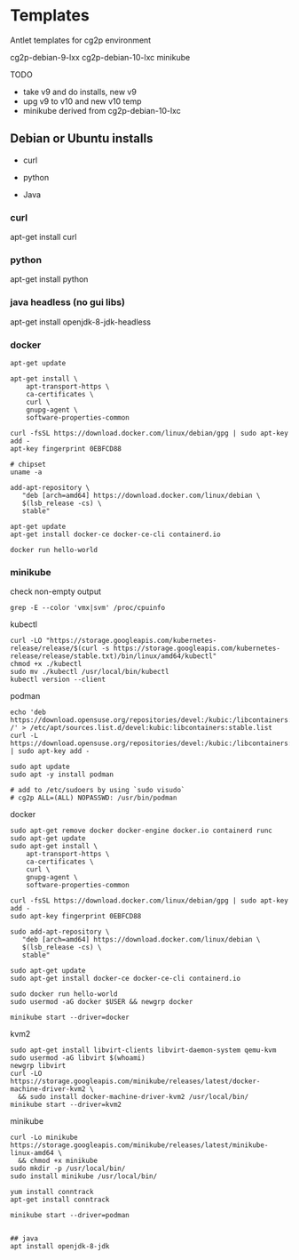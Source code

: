 # Templates
Antlet templates for cg2p environment



cg2p-debian-9-lxx
cg2p-debian-10-lxc
minikube


TODO
- take v9 and do installs, new v9
- upg v9 to v10 and new v10 temp
- minikube derived from cg2p-debian-10-lxc

## Debian or Ubuntu installs
- curl
- python

- Java

### curl
apt-get install curl

### python
apt-get install python

### java headless (no gui libs)
apt-get install openjdk-8-jdk-headless



### docker
```
apt-get update

apt-get install \
    apt-transport-https \
    ca-certificates \
    curl \
    gnupg-agent \
    software-properties-common

curl -fsSL https://download.docker.com/linux/debian/gpg | sudo apt-key add -
apt-key fingerprint 0EBFCD88

# chipset
uname -a

add-apt-repository \
   "deb [arch=amd64] https://download.docker.com/linux/debian \
   $(lsb_release -cs) \
   stable"

apt-get update
apt-get install docker-ce docker-ce-cli containerd.io

docker run hello-world
```

### minikube
check non-empty output
```
grep -E --color 'vmx|svm' /proc/cpuinfo
```

kubectl
```
curl -LO "https://storage.googleapis.com/kubernetes-release/release/$(curl -s https://storage.googleapis.com/kubernetes-release/release/stable.txt)/bin/linux/amd64/kubectl"
chmod +x ./kubectl
sudo mv ./kubectl /usr/local/bin/kubectl
kubectl version --client
```

podman
```
echo 'deb https://download.opensuse.org/repositories/devel:/kubic:/libcontainers:/stable/Debian_10/ /' > /etc/apt/sources.list.d/devel:kubic:libcontainers:stable.list
curl -L https://download.opensuse.org/repositories/devel:/kubic:/libcontainers:/stable/Debian_10/Release.key | sudo apt-key add -

sudo apt update
sudo apt -y install podman

# add to /etc/sudoers by using `sudo visudo`
# cg2p ALL=(ALL) NOPASSWD: /usr/bin/podman
```

docker
```
sudo apt-get remove docker docker-engine docker.io containerd runc
sudo apt-get update
sudo apt-get install \
    apt-transport-https \
    ca-certificates \
    curl \
    gnupg-agent \
    software-properties-common

curl -fsSL https://download.docker.com/linux/debian/gpg | sudo apt-key add -
sudo apt-key fingerprint 0EBFCD88

sudo add-apt-repository \
   "deb [arch=amd64] https://download.docker.com/linux/debian \
   $(lsb_release -cs) \
   stable"

sudo apt-get update
sudo apt-get install docker-ce docker-ce-cli containerd.io

sudo docker run hello-world
sudo usermod -aG docker $USER && newgrp docker

minikube start --driver=docker
```

kvm2
```
sudo apt-get install libvirt-clients libvirt-daemon-system qemu-kvm
sudo usermod -aG libvirt $(whoami)
newgrp libvirt
curl -LO https://storage.googleapis.com/minikube/releases/latest/docker-machine-driver-kvm2 \
  && sudo install docker-machine-driver-kvm2 /usr/local/bin/
minikube start --driver=kvm2
```

minikube
```
curl -Lo minikube https://storage.googleapis.com/minikube/releases/latest/minikube-linux-amd64 \
  && chmod +x minikube
sudo mkdir -p /usr/local/bin/
sudo install minikube /usr/local/bin/

yum install conntrack
apt-get install conntrack

minikube start --driver=podman
```

```

## java
apt install openjdk-8-jdk